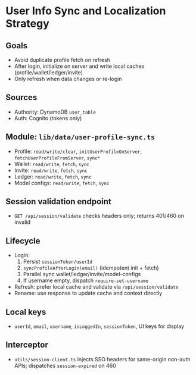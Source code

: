 # User Info Sync and Localization Strategy

## Goals
- Avoid duplicate profile fetch on refresh
- After login, initialize on server and write local caches (profile/wallet/ledger/invite)
- Only refresh when data changes or re-login

## Sources
- Authority: DynamoDB `user_table`
- Auth: Cognito (tokens only)

## Module: `lib/data/user-profile-sync.ts`
- Profile: `read/write/clear`, `initUserProfileOnServer`, `fetchUserProfileFromServer`, `sync*`
- Wallet: `read/write`, `fetch`, `sync`
- Invite: `read/write`, `fetch`, `sync`
- Ledger: `read/write`, `fetch`, `sync`
- Model configs: `read/write`, `fetch`, `sync`

## Session validation endpoint
- `GET /api/session/validate` checks headers only; returns 401/460 on invalid

## Lifecycle
- Login:
  1) Persist `sessionToken/userId`
  2) `syncProfileAfterLogin(email)` (idempotent init + fetch)
  3) Parallel sync wallet/ledger/invite/model-configs
  4) If username empty, dispatch `require-set-username`
- Refresh: prefer local cache and validate via `/api/session/validate`
- Rename: use response to update cache and context directly

## Local keys
- `userId`, `email`, `username`, `isLoggedIn`, `sessionToken`, UI keys for display

## Interceptor
- `utils/session-client.ts` injects SSO headers for same-origin non-auth APIs; dispatches `session-expired` on 460
